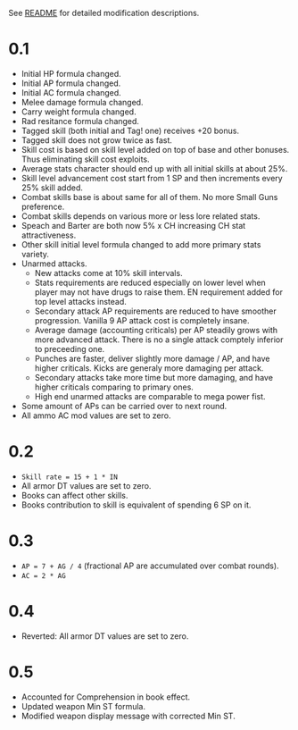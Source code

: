 See [README](https://github.com/tnevolin/FO2FairPlay) for detailed modification descriptions.

# 0.1

* Initial HP formula changed.
* Initial AP formula changed.
* Initial AC formula changed.
* Melee damage formula changed.
* Carry weight formula changed.
* Rad resitance formula changed.
* Tagged skill (both initial and Tag! one) receives +20 bonus.
* Tagged skill does not grow twice as fast.
* Skill cost is based on skill level added on top of base and other bonuses. Thus eliminating skill cost exploits.
* Average stats character should end up with all initial skills at about 25%.
* Skill level advancement cost start from 1 SP and then increments every 25% skill added.
* Combat skills base is about same for all of them. No more Small Guns preference.
* Combat skills depends on various more or less lore related stats.
* Speach and Barter are both now 5% x CH increasing CH stat attractiveness.
* Other skill initial level formula changed to add more primary stats variety.
* Unarmed attacks.
	* New attacks come at 10% skill intervals.
	* Stats requirements are reduced especially on lower level when player may not have drugs to raise them. EN requirement added for top level attacks instead.
	* Secondary attack AP requirements are reduced to have smoother progression. Vanilla 9 AP attack cost is completely insane.
	* Average damage (accounting criticals) per AP steadily grows with more advanced attack. There is no a single attack comptely inferior to preceeding one.
	* Punches are faster, deliver slightly more damage / AP, and have higher criticals. Kicks are generaly more damaging per attack.
	* Secondary attacks take more time but more damaging, and have higher criticals comparing to primary ones.
	* High end unarmed attacks are comparable to mega power fist.
* Some amount of APs can be carried over to next round.
* All ammo AC mod values are set to zero.

# 0.2

* `Skill rate = 15 + 1 * IN`
* All armor DT values are set to zero.
* Books can affect other skills.
* Books contribution to skill is equivalent of spending 6 SP on it.

# 0.3

* `AP = 7 + AG / 4` (fractional AP are accumulated over combat rounds).
* `AC = 2 * AG`

# 0.4

* Reverted: All armor DT values are set to zero.

# 0.5

* Accounted for Comprehension in book effect.
* Updated weapon Min ST formula.
* Modified weapon display message with corrected Min ST.

